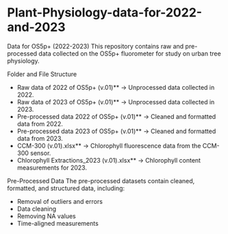 # Plant-Physiology-data-for-2022-and-2023
Data for OS5p+ (2022-2023)
This repository contains raw and pre-processed data collected on the OS5p+ fluorometer for study on urban tree physiology.

 Folder and File Structure
- Raw data of 2022 of OS5p+ (v.01)** → Unprocessed data collected in 2022.
- Raw data of 2023 of OS5p+ (v.01)** → Unprocessed data collected in 2023.
- Pre-processed data 2022 of OS5p+ (v.01)** → Cleaned and formatted data from 2022.
- Pre-processed data 2023 of OS5p+ (v.01)** → Cleaned and formatted data from 2023.
- CCM-300 (v.01).xlsx** → Chlorophyll fluorescence data from the CCM-300 sensor.
- Chlorophyll Extractions_2023 (v.01).xlsx** → Chlorophyll content measurements for 2023.

Pre-Processed Data
The pre-processed datasets contain cleaned, formatted, and structured data, including:
-	Removal of outliers and errors
-	Data cleaning
-	Removing NA values
-	Time-aligned measurements
